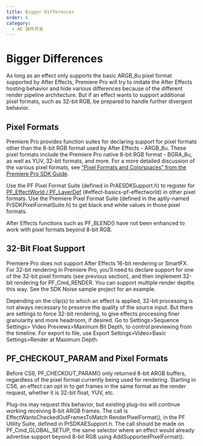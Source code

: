 ```yaml
---
title: Bigger Differences
order: 6
category:
  - AE 插件开发
---
```


# Bigger Differences

As long as an effect only supports the basic ARGB_8u pixel format supported by After Effects, Premiere Pro will try to imitate the After Effects hosting behavior and hide various differences because of the different render pipeline architecture. But if an effect wants to support additional pixel formats, such as 32-bit RGB, be prepared to handle further divergent behavior.

## Pixel Formats

Premiere Pro provides function suites for declaring support for pixel formats other than the 8-bit RGB format used by After Effects - ARGB_8u. These pixel formats include the Premiere Pro native 8-bit RGB format - BGRA_8u, as well as YUV, 32-bit formats, and more. For a more detailed discussion of the various pixel formats, see [“Pixel Formats and Colorspaces” from the Premiere Pro SDK Guide](http://ppro-plugin-sdk.aenhancers.com/universals/pixel-formats-and-color-spaces.html).

Use the PF Pixel Format Suite (defined in PrAESDKSupport.h) to register for [PF_EffectWorld / PF_LayerDef](../effect-basics/PF_EffectWorld.html) (#effect-basics-pf-effectworld) in other pixel formats. Use the Premiere Pixel Format Suite (defined in the aptly-named PrSDKPixelFormatSuite.h) to get black and white values in those pixel formats.

After Effects functions such as PF_BLEND() have not been enhanced to work with pixel formats beyond 8-bit RGB.

## 32-Bit Float Support

Premiere Pro does not support After Effects 16-bit rendering or SmartFX. For 32-bit rendering in Premiere Pro, you’ll need to declare support for one of the 32-bit pixel formats (see previous section), and then implement 32-bit rendering for PF_Cmd_RENDER. You can support multiple render depths this way. See the SDK Noise sample project for an example.

Depending on the clip(s) to which an effect is applied, 32-bit processing is not always necessary to preserve the quality of the source input. But there are settings to force 32-bit rendering, to give effects processing finer granularity and more headroom, if desired. Go to Settings>Sequence Settings> Video Previews>Maximum Bit Depth, to control previewing from the timeline. For export to file, use Export Settings>Video>Basic Settings>Render at Maximum Depth.

## PF_CHECKOUT_PARAM and Pixel Formats

Before CS6, PF_CHECKOUT_PARAM() only returned 8-bit ARGB buffers, regardless of the pixel format currently being used for rendering. Starting in CS6, an effect can opt in to get frames in the same format as the render request, whether it is 32-bit float, YUV, etc.

Plug-ins may request this behavior, but existing plug-ins will continue working receiving 8-bit ARGB frames. The call is EffectWantsCheckedOutFramesToMatch RenderPixelFormat(), in the PF Utility Suite, defined in PrSDKAESupport.h. The call should be made on PF_Cmd_GLOBAL_SETUP, the same selector where an effect would already advertise support beyond 8-bit RGB using AddSupportedPixelFormat().
